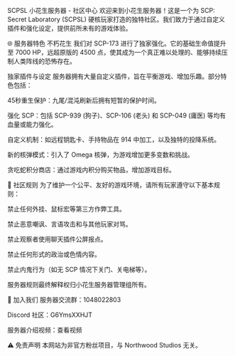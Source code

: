 SCPSL 小花生服务器 - 社区中心
欢迎来到小花生服务器！这是一个为 SCP: Secret Laboratory (SCPSL) 硬核玩家打造的独特社区。我们致力于通过自定义插件和强化设定，提供前所未有的游戏体验。

🌐 服务器特色
不朽花生
我们对 SCP-173 进行了独家强化。它的基础生命值提升至 7000 HP，远超原版的 4500 点，使其成为一个真正难以处理的、能够持续压制人类阵线的恐怖存在。

独家插件与设定
服务器拥有大量自定义插件，旨在平衡游戏、增加乐趣。部分特色包括：

45秒重生保护：九尾/混沌刷新后拥有短暂的保护时间。

强化 SCP：包括 SCP-939 (狗子)、SCP-106 (老头) 和 SCP-049 (庸医) 等均有血量或能力强化。

自定义机制：如远程钥匙卡、手持物品在 914 中加工，以及独特的投降系统。

新的核弹模式：引入了 Omega 核弹，为游戏增加更多变数和挑战。

贪吃蛇积分商店：通过游戏内积分购买物品，增加游戏目标。

📜 社区规则
为了维护一个公平、友好的游戏环境，请所有玩家遵守以下基本规则：

禁止任何外挂、鼠标宏等第三方作弊工具。

禁止恶意嘲讽、言语攻击和与其他玩家对骂。

禁止观察者使用聊天插件公屏报点。

禁止任何形式的政治或色情内容。

禁止内鬼行为（如无 SCP 情况下关门、关电梯等）。

服务器规则最终解释权归小花生服务器管理组所有。

🔗 加入我们
服务器交流群：1048022803

Discord 社区：G6YmsXXHJT

服务器介绍视频：查看视频

⚠️ 免责声明
本网站为非官方粉丝项目，与 Northwood Studios 无关。
